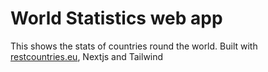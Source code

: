 # World Statistics web app
This shows the stats of countries round the world. Built with [restcountries.eu](https://restcountries.eu/), Nextjs and Tailwind
